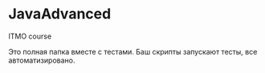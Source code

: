 # JavaAdvanced
ITMO course 

Это полная папка вместе с тестами. Баш скрипты запускают тесты, все автоматизировано.
